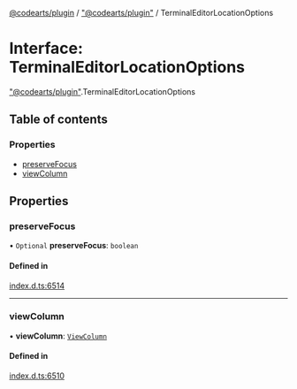 [@codearts/plugin](../README.md) / ["@codearts/plugin"](../modules/_codearts_plugin_.md) / TerminalEditorLocationOptions

# Interface: TerminalEditorLocationOptions

["@codearts/plugin"](../modules/_codearts_plugin_.md).TerminalEditorLocationOptions

## Table of contents

### Properties

- [preserveFocus](codearts_plugin_.TerminalEditorLocationOptions.md#preservefocus)
- [viewColumn](codearts_plugin_.TerminalEditorLocationOptions.md#viewcolumn)

## Properties

### preserveFocus

• `Optional` **preserveFocus**: `boolean`

#### Defined in

[index.d.ts:6514](https://github.com/huaweicloud/cloudide-plugin-api/blob/203b986/index.d.ts#L6514)

___

### viewColumn

• **viewColumn**: [`ViewColumn`](../enums/codearts_plugin_.ViewColumn.md)

#### Defined in

[index.d.ts:6510](https://github.com/huaweicloud/cloudide-plugin-api/blob/203b986/index.d.ts#L6510)
